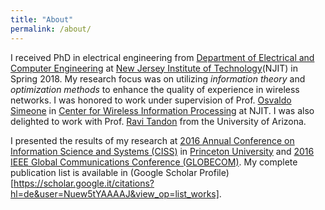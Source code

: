 ```yaml
---
title: "About"
permalink: /about/
---
```


I received PhD in electrical engineering from [Department of Electrical and Computer Engineering](https://ece.njit.edu) at [New Jersey Institute of Technology](http://www.njit.edu)(NJIT) in Spring 2018. My research focus was on utilizing *information theory* and *optimization methods* to enhance the quality of experience in wireless networks. I was honored to work under supervision of Prof. [Osvaldo Simeone](https://nms.kcl.ac.uk/osvaldo.simeone/index.htm) in [Center for Wireless Information Processing](http://centers.njit.edu/cwcspr/) at NJIT. I was also delighted to work with Prof. [Ravi Tandon](http://www2.engr.arizona.edu/~tandonr/) from the University of Arizona.    

I presented the results of my research at [2016 Annual Conference on Information Science and Systems (CISS)](http://ieeexplore.ieee.org/abstract/document/7460543/) in [Princeton University](https://www.princeton.edu) and [2016 IEEE Global Communications Conference (GLOBECOM)](http://ieeexplore.ieee.org/abstract/document/7841853/). My complete publication list is available in (Google Scholar Profile)[https://scholar.google.it/citations?hl=de&user=Nuew5tYAAAAJ&view_op=list_works].  
